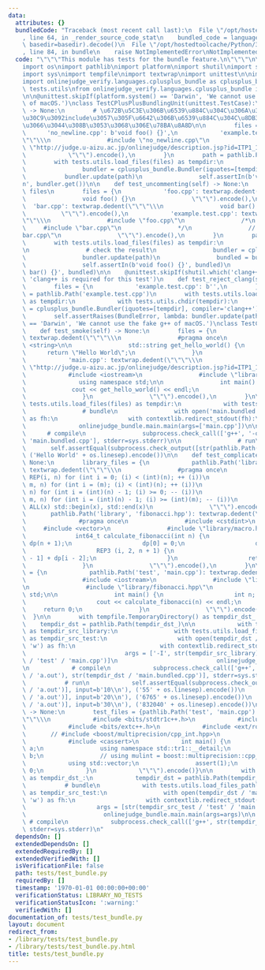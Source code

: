 ```yaml
---
data:
  attributes: {}
  bundledCode: "Traceback (most recent call last):\n  File \"/opt/hostedtoolcache/Python/3.8.5/x64/lib/python3.8/site-packages/onlinejudge_verify/documentation/build.py\"\
    , line 64, in _render_source_code_stat\n    bundled_code = language.bundle(stat.path,\
    \ basedir=basedir).decode()\n  File \"/opt/hostedtoolcache/Python/3.8.5/x64/lib/python3.8/site-packages/onlinejudge_verify/languages/python.py\"\
    , line 84, in bundle\n    raise NotImplementedError\nNotImplementedError\n"
  code: "\"\"\"This module has tests for the bundle feature.\n\"\"\"\n\nimport contextlib\n\
    import os\nimport pathlib\nimport platform\nimport shutil\nimport subprocess\n\
    import sys\nimport tempfile\nimport textwrap\nimport unittest\n\nimport onlinejudge_bundle.main\n\
    import onlinejudge_verify.languages.cplusplus_bundle as cplusplus_bundle\nimport\
    \ tests.utils\nfrom onlinejudge_verify.languages.cplusplus_bundle import BundleError\n\
    \n\n@unittest.skipIf(platform.system() == 'Darwin', 'We cannot use the fake g++\
    \ of macOS.')\nclass TestCPlusPlusBundlingUnit(unittest.TestCase):\n    def test_no_newline(self)\
    \ -> None:\n        # \u672B\u5C3E\u306B\u6539\u884C\u304C\u306A\u3044\u30B3\u30FC\
    \u30C9\u3092include\u3057\u305F\u6642\u306B\u6539\u884C\u304C\u8DB3\u3055\u308C\
    \u3066\u3044\u308B\u3053\u3068\u306E\u78BA\u8A8D\n\n        files = {\n      \
    \      'no_newline.cpp': b'void foo() {}',\n            'example.test.cpp': textwrap.dedent(\"\
    \"\"\\\n                #include \"no_newline.cpp\"\n                #define PROBLEM\
    \ \"http://judge.u-aizu.ac.jp/onlinejudge/description.jsp?id=ITP1_1_B\"\n    \
    \            \"\"\").encode(),\n        }\n        path = pathlib.Path('example.test.cpp')\n\
    \        with tests.utils.load_files(files) as tempdir:\n            with tests.utils.chdir(tempdir):\n\
    \                bundler = cplusplus_bundle.Bundler(iquotes=[tempdir])\n     \
    \           bundler.update(path)\n                self.assertIn(b'void foo() {}\\\
    n', bundler.get())\n\n    def test_uncommenting(self) -> None:\n        # prepare\
    \ files\n        files = {\n            'foo.cpp': textwrap.dedent(\"\"\"\\\n\
    \                void foo() {}\n                \"\"\").encode(),\n          \
    \  'bar.cpp': textwrap.dedent(\"\"\"\\\n                void bar() {}\n      \
    \          \"\"\").encode(),\n            'example.test.cpp': textwrap.dedent(\"\
    \"\"\\\n                #include \"foo.cpp\"\n                /*\n           \
    \     #include \"bar.cpp\"\n                */\n                // #include \"\
    bar.cpp\"\n                \"\"\").encode(),\n        }\n        path = pathlib.Path('example.test.cpp')\n\
    \        with tests.utils.load_files(files) as tempdir:\n            with tests.utils.chdir(tempdir):\n\
    \n                # check the result\n                bundler = cplusplus_bundle.Bundler(iquotes=[tempdir])\n\
    \                bundler.update(path)\n                bundled = bundler.get()\n\
    \                self.assertIn(b'void foo() {}', bundled)\n                self.assertNotIn(b'void\
    \ bar() {}', bundled)\n\n    @unittest.skipIf(shutil.which('clang++') is None,\
    \ 'clang++ is required for this test')\n    def test_reject_clang(self) -> None:\n\
    \        files = {\n            'example.test.cpp': b'',\n        }\n        path\
    \ = pathlib.Path('example.test.cpp')\n        with tests.utils.load_files(files)\
    \ as tempdir:\n            with tests.utils.chdir(tempdir):\n                bundler\
    \ = cplusplus_bundle.Bundler(iquotes=[tempdir], compiler='clang++')\n        \
    \        self.assertRaises(BundleError, lambda: bundler.update(path))\n\n\n@unittest.skipIf(platform.system()\
    \ == 'Darwin', 'We cannot use the fake g++ of macOS.')\nclass TestCPlusPlusBundlingEndToEnd(unittest.TestCase):\n\
    \    def test_smoke(self) -> None:\n        files = {\n            'library.hpp':\
    \ textwrap.dedent(\"\"\"\\\n                #pragma once\n                #include\
    \ <string>\n\n                std::string get_hello_world() {\n              \
    \      return \"Hello World\";\n                }\n                \"\"\").encode(),\n\
    \            'main.cpp': textwrap.dedent(\"\"\"\\\n                #define PROBLEM\
    \ \"http://judge.u-aizu.ac.jp/onlinejudge/description.jsp?id=ITP1_1_A\"\n    \
    \            #include <iostream>\n                #include \"library.hpp\"\n \
    \               using namespace std;\n\n                int main() {\n       \
    \             cout << get_hello_world() << endl;\n                    return 0;\n\
    \                }\n                \"\"\").encode(),\n        }\n\n        with\
    \ tests.utils.load_files(files) as tempdir:\n            with tests.utils.chdir(tempdir):\n\
    \                # bundle\n                with open('main.bundled.cpp', 'w')\
    \ as fh:\n                    with contextlib.redirect_stdout(fh):\n         \
    \               onlinejudge_bundle.main.main(args=['main.cpp'])\n\n          \
    \      # compile\n                subprocess.check_call(['g++', '-o', 'a.out',\
    \ 'main.bundled.cpp'], stderr=sys.stderr)\n\n                # run\n         \
    \       self.assertEqual(subprocess.check_output([str(pathlib.Path('a.out').resolve())]),\
    \ ('Hello World' + os.linesep).encode())\n\n    def test_complicated(self) ->\
    \ None:\n        library_files = {\n            pathlib.Path('library', 'macro.hpp'):\
    \ textwrap.dedent(\"\"\"\\\n                #pragma once\n                #define\
    \ REP(i, n) for (int i = 0; (i) < (int)(n); ++ (i))\n                #define REP3(i,\
    \ m, n) for (int i = (m); (i) < (int)(n); ++ (i))\n                #define REP_R(i,\
    \ n) for (int i = (int)(n) - 1; (i) >= 0; -- (i))\n                #define REP3R(i,\
    \ m, n) for (int i = (int)(n) - 1; (i) >= (int)(m); -- (i))\n                #define\
    \ ALL(x) std::begin(x), std::end(x)\n                \"\"\").encode(),\n     \
    \       pathlib.Path('library', 'fibonacci.hpp'): textwrap.dedent(\"\"\"\\\n \
    \               #pragma once\n                #include <cstdint>\n           \
    \     #include <vector>\n                #include \"library/macro.hpp\"\n\n  \
    \              int64_t calculate_fibonacci(int n) {\n                    std::vector<int64_t>\
    \ dp(n + 1);\n                    dp[0] = 0;\n                    dp[1] = 1;\n\
    \                    REP3 (i, 2, n + 1) {\n                        dp[i] = dp[i\
    \ - 1] + dp[i - 2];\n                    }\n                    return dp[n];\n\
    \                }\n                \"\"\").encode(),\n        }\n\n        test_files\
    \ = {\n            pathlib.Path('test', 'main.cpp'): textwrap.dedent(\"\"\"\\\n\
    \                #include <iostream>\n                #include \"library/macro.hpp\"\
    \n                #include \"library/fibonacci.hpp\"\n                using namespace\
    \ std;\n\n                int main() {\n                    int n; cin >> n;\n\
    \                    cout << calculate_fibonacci(n) << endl;\n               \
    \     return 0;\n                }\n                \"\"\").encode(),\n      \
    \  }\n\n        with tempfile.TemporaryDirectory() as tempdir_dst_:\n        \
    \    tempdir_dst = pathlib.Path(tempdir_dst_)\n\n            with tests.utils.load_files_pathlib(library_files)\
    \ as tempdir_src_library:\n                with tests.utils.load_files_pathlib(test_files)\
    \ as tempdir_src_test:\n                    with open(tempdir_dst / 'main.bundled.cpp',\
    \ 'w') as fh:\n                        with contextlib.redirect_stdout(fh):\n\
    \                            args = ['-I', str(tempdir_src_library), str(tempdir_src_test\
    \ / 'test' / 'main.cpp')]\n                            onlinejudge_bundle.main.main(args=args)\n\
    \n            # compile\n            subprocess.check_call(['g++', '-o', str(tempdir_dst\
    \ / 'a.out'), str(tempdir_dst / 'main.bundled.cpp')], stderr=sys.stderr)\n\n \
    \           # run\n            self.assertEqual(subprocess.check_output([str(tempdir_dst\
    \ / 'a.out')], input=b'10\\n'), ('55' + os.linesep).encode())\n            self.assertEqual(subprocess.check_output([str(tempdir_dst\
    \ / 'a.out')], input=b'20\\n'), ('6765' + os.linesep).encode())\n            self.assertEqual(subprocess.check_output([str(tempdir_dst\
    \ / 'a.out')], input=b'30\\n'), ('832040' + os.linesep).encode())\n\n    def test_standard_headers(self)\
    \ -> None:\n        test_files = {pathlib.Path('test', 'main.cpp'): textwrap.dedent(\"\
    \"\"\\\n            #include <bits/stdtr1c++.h>\n            #include <tr2/dynamic_bitset>\n\
    \            #include <bits/extc++.h>\n            #include <ext/rope>\n     \
    \       // #include <boost/multiprecision/cpp_int.hpp>\n            #include <bits/stdc++.h>\n\
    \            #include <cassert>\n            int main() {\n                __gnu_cxx::rope<int>\
    \ a;\n                using namespace std::tr1::__detail;\n                std::tr2::dynamic_bitset<unsigned>\
    \ b;\n                // using mulint = boost::multiprecision::cpp_int;\n    \
    \            using std::vector;\n                assert(1);\n                return\
    \ 0;\n            }\n            \"\"\").encode()}\n\n        with tempfile.TemporaryDirectory()\
    \ as tempdir_dst_:\n            tempdir_dst = pathlib.Path(tempdir_dst_)\n\n \
    \           # bundle\n            with tests.utils.load_files_pathlib(test_files)\
    \ as tempdir_src_test:\n                with open(tempdir_dst / 'main.bundled.cpp',\
    \ 'w') as fh:\n                    with contextlib.redirect_stdout(fh):\n    \
    \                    args = [str(tempdir_src_test / 'test' / 'main.cpp')]\n  \
    \                      onlinejudge_bundle.main.main(args=args)\n\n           \
    \ # compile\n            subprocess.check_call(['g++', str(tempdir_dst / 'main.bundled.cpp')],\
    \ stderr=sys.stderr)\n"
  dependsOn: []
  extendedDependsOn: []
  extendedRequiredBy: []
  extendedVerifiedWith: []
  isVerificationFile: false
  path: tests/test_bundle.py
  requiredBy: []
  timestamp: '1970-01-01 00:00:00+00:00'
  verificationStatus: LIBRARY_NO_TESTS
  verificationStatusIcon: ':warning:'
  verifiedWith: []
documentation_of: tests/test_bundle.py
layout: document
redirect_from:
- /library/tests/test_bundle.py
- /library/tests/test_bundle.py.html
title: tests/test_bundle.py
---
```

